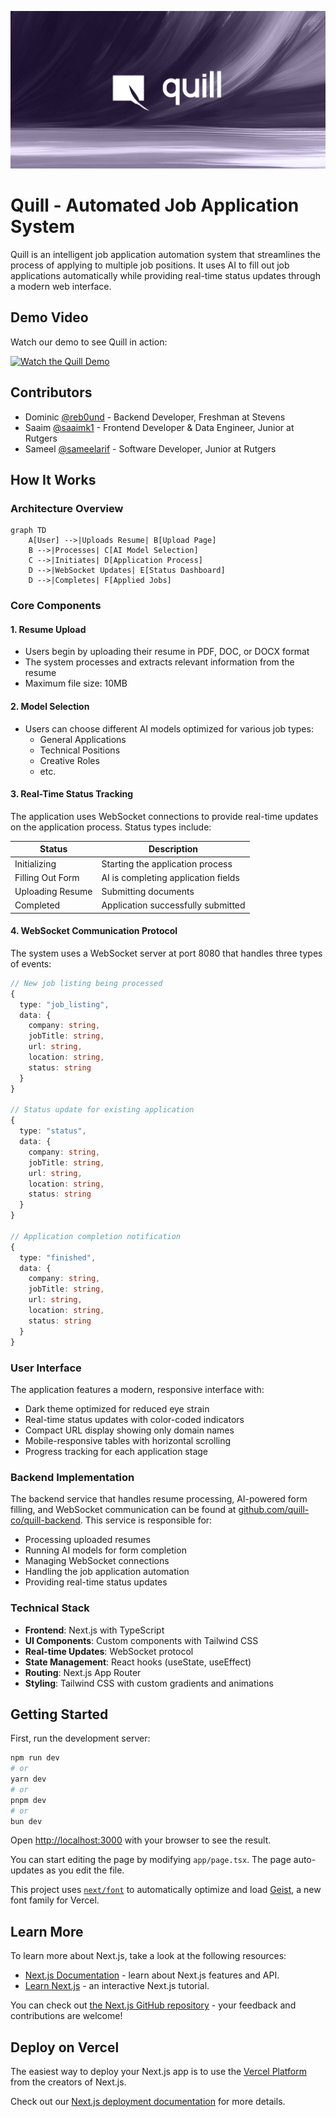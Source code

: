 ![Quill - Automated Job Application System](./public/images/banner.png)

# Quill - Automated Job Application System

Quill is an intelligent job application automation system that streamlines the process of applying to multiple job positions. It uses AI to fill out job applications automatically while providing real-time status updates through a modern web interface.

## Demo Video

Watch our demo to see Quill in action:

[![Watch the Quill Demo](https://img.youtube.com/vi/VCf5094ZVx8/maxresdefault.jpg)](https://www.youtube.com/watch?v=VCf5094ZVx8 "Watch the Quill Demo")

## Contributors

- Dominic [@reb0und](https://rebound.sh/) - Backend Developer, Freshman at Stevens
- Saaim [@saaimk1](https://github.com/saaimk1) - Frontend Developer & Data Engineer, Junior at Rutgers
- Sameel [@sameelarif](https://www.sameel.dev) - Software Developer, Junior at Rutgers

## How It Works

### Architecture Overview

```mermaid
graph TD
    A[User] -->|Uploads Resume| B[Upload Page]
    B -->|Processes| C[AI Model Selection]
    C -->|Initiates| D[Application Process]
    D -->|WebSocket Updates| E[Status Dashboard]
    D -->|Completes| F[Applied Jobs]
```

### Core Components

#### 1. Resume Upload

- Users begin by uploading their resume in PDF, DOC, or DOCX format
- The system processes and extracts relevant information from the resume
- Maximum file size: 10MB

#### 2. Model Selection

- Users can choose different AI models optimized for various job types:
  - General Applications
  - Technical Positions
  - Creative Roles
  - etc.

#### 3. Real-Time Status Tracking

The application uses WebSocket connections to provide real-time updates on the application process. Status types include:

| Status           | Description                         |
| ---------------- | ----------------------------------- |
| Initializing     | Starting the application process    |
| Filling Out Form | AI is completing application fields |
| Uploading Resume | Submitting documents                |
| Completed        | Application successfully submitted  |

#### 4. WebSocket Communication Protocol

The system uses a WebSocket server at port 8080 that handles three types of events:

```typescript
// New job listing being processed
{
  type: "job_listing",
  data: {
    company: string,
    jobTitle: string,
    url: string,
    location: string,
    status: string
  }
}

// Status update for existing application
{
  type: "status",
  data: {
    company: string,
    jobTitle: string,
    url: string,
    location: string,
    status: string
  }
}

// Application completion notification
{
  type: "finished",
  data: {
    company: string,
    jobTitle: string,
    url: string,
    location: string,
    status: string
  }
}
```

### User Interface

The application features a modern, responsive interface with:

- Dark theme optimized for reduced eye strain
- Real-time status updates with color-coded indicators
- Compact URL display showing only domain names
- Mobile-responsive tables with horizontal scrolling
- Progress tracking for each application stage

### Backend Implementation

The backend service that handles resume processing, AI-powered form filling, and WebSocket communication can be found at [github.com/quill-co/quill-backend](https://github.com/quill-co/quill-backend). This service is responsible for:

- Processing uploaded resumes
- Running AI models for form completion
- Managing WebSocket connections
- Handling the job application automation
- Providing real-time status updates

### Technical Stack

- **Frontend**: Next.js with TypeScript
- **UI Components**: Custom components with Tailwind CSS
- **Real-time Updates**: WebSocket protocol
- **State Management**: React hooks (useState, useEffect)
- **Routing**: Next.js App Router
- **Styling**: Tailwind CSS with custom gradients and animations

## Getting Started

First, run the development server:

```bash
npm run dev
# or
yarn dev
# or
pnpm dev
# or
bun dev
```

Open [http://localhost:3000](http://localhost:3000) with your browser to see the result.

You can start editing the page by modifying `app/page.tsx`. The page auto-updates as you edit the file.

This project uses [`next/font`](https://nextjs.org/docs/app/building-your-application/optimizing/fonts) to automatically optimize and load [Geist](https://vercel.com/font), a new font family for Vercel.

## Learn More

To learn more about Next.js, take a look at the following resources:

- [Next.js Documentation](https://nextjs.org/docs) - learn about Next.js features and API.
- [Learn Next.js](https://nextjs.org/learn) - an interactive Next.js tutorial.

You can check out [the Next.js GitHub repository](https://github.com/vercel/next.js) - your feedback and contributions are welcome!

## Deploy on Vercel

The easiest way to deploy your Next.js app is to use the [Vercel Platform](https://vercel.com/new?utm_medium=default-template&filter=next.js&utm_source=create-next-app&utm_campaign=create-next-app-readme) from the creators of Next.js.

Check out our [Next.js deployment documentation](https://nextjs.org/docs/app/building-your-application/deploying) for more details.
